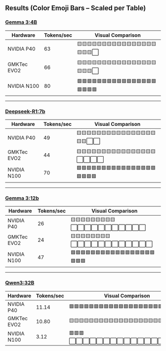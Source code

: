 ## Results (Color Emoji Bars – Scaled per Table)

### [Gemma 3:4B](https://ollama.com/library/gemma3:4b)

| Hardware        | Tokens/sec | Visual Comparison                    |
|----------------|-------------|--------------------------------------|
| NVIDIA P40     | 63          | 🟨🟨🟨🟨🟨🟨🟨🟨🟨🟨🟨🟨🟨🟨🟨🟨🟨🟨🟨⬜         |
| GMKTec EVO2    | 66          | 🟨🟨🟨🟨🟨🟨🟨🟨🟨🟨🟨🟨🟨🟨🟨🟨🟨🟨🟨⬜         |
| NVIDIA N100    | 80          | 🟩🟩🟩🟩🟩🟩🟩🟩🟩🟩🟩🟩🟩🟩🟩🟩🟩🟩🟩🟩         |

---

### [Deepseek-R1:7b](https://ollama.com/library/deepseek-r1:7b)

| Hardware        | Tokens/sec | Visual Comparison                    |
|----------------|-------------|--------------------------------------|
| NVIDIA P40     | 49          | 🟨🟨🟨🟨🟨🟨🟨🟨🟨🟨🟨🟨🟨🟨🟨🟨🟨🟨⬜⬜         |
| GMKTec EVO2    | 44          | 🟨🟨🟨🟨🟨🟨🟨🟨🟨🟨🟨🟨🟨🟨🟨🟨⬜⬜⬜⬜         |
| NVIDIA N100    | 70          | 🟩🟩🟩🟩🟩🟩🟩🟩🟩🟩🟩🟩🟩🟩🟩🟩🟩🟩🟩🟩         |

---

### [Gemma 3:12b](https://ollama.com/library/gemma3:12b)

| Hardware        | Tokens/sec | Visual Comparison                    |
|----------------|-------------|--------------------------------------|
| NVIDIA P40     | 26          | 🟨🟨🟨🟨🟨🟨🟨🟨🟨⬜⬜⬜⬜⬜⬜⬜⬜⬜⬜⬜         |
| GMKTec EVO2    | 24          | 🟨🟨🟨🟨🟨🟨🟨🟨⬜⬜⬜⬜⬜⬜⬜⬜⬜⬜⬜⬜         |
| NVIDIA N100    | 47          | 🟩🟩🟩🟩🟩🟩🟩🟩🟩🟩🟩🟩🟩🟩🟩🟩🟩🟩🟩🟩         |

---

### [Qwen3:32B](https://ollama.com/library/qwen3:32b)

| Hardware        | Tokens/sec | Visual Comparison                    |
|----------------|-------------|--------------------------------------|
| NVIDIA P40     | 11.14       | 🟩🟩🟩🟩🟩🟩🟩🟩🟩🟩🟩🟩🟩🟩🟩🟩🟩🟩🟩🟩         |
| GMKTec EVO2    | 10.80       | 🟨🟨🟨🟨🟨🟨🟨🟨🟨🟨🟨🟨🟨🟨🟨🟨🟨🟨🟨⬜         |
| NVIDIA N100    | 3.12        | 🟥🟥🟥⬜⬜⬜⬜⬜⬜⬜⬜⬜⬜⬜⬜⬜⬜⬜⬜⬜         |
